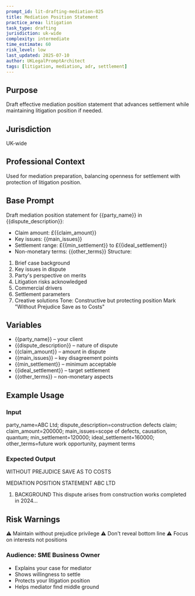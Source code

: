 ```yaml
---
prompt_id: lit-drafting-mediation-025
title: Mediation Position Statement
practice_area: litigation
task_type: drafting
jurisdiction: uk-wide
complexity: intermediate
time_estimate: 60
risk_level: low
last_updated: 2025-07-10
author: UKLegalPromptArchitect
tags: [litigation, mediation, adr, settlement]
---
```


## Purpose
Draft effective mediation position statement that advances settlement while maintaining litigation position if needed.

## Jurisdiction
UK-wide

## Professional Context
Used for mediation preparation, balancing openness for settlement with protection of litigation position.

## Base Prompt
Draft mediation position statement for \{\{party_name\}\} in \{\{dispute_description\}\}:
- Claim amount: £\{\{claim_amount\}\}
- Key issues: \{\{main_issues\}\}
- Settlement range: £\{\{min_settlement\}\} to £\{\{ideal_settlement\}\}
- Non-monetary terms: \{\{other_terms\}\}
Structure:
1. Brief case background
2. Key issues in dispute
3. Party's perspective on merits
4. Litigation risks acknowledged
5. Commercial drivers
6. Settlement parameters
7. Creative solutions
Tone: Constructive but protecting position
Mark "Without Prejudice Save as to Costs"

## Variables
- \{\{party_name\}\} – your client
- \{\{dispute_description\}\} – nature of dispute
- \{\{claim_amount\}\} – amount in dispute
- \{\{main_issues\}\} – key disagreement points
- \{\{min_settlement\}\} – minimum acceptable
- \{\{ideal_settlement\}\} – target settlement
- \{\{other_terms\}\} – non-monetary aspects

## Example Usage
### Input
party_name=ABC Ltd; dispute_description=construction defects claim; claim_amount=200000; main_issues=scope of defects, causation, quantum; min_settlement=120000; ideal_settlement=160000; other_terms=future work opportunity, payment terms

### Expected Output
WITHOUT PREJUDICE SAVE AS TO COSTS

MEDIATION POSITION STATEMENT
ABC LTD

1. BACKGROUND
This dispute arises from construction works completed in 2024...

## Risk Warnings
⚠️ Maintain without prejudice privilege
⚠️ Don't reveal bottom line
⚠️ Focus on interests not positions

### Audience: SME Business Owner
- Explains your case for mediator
- Shows willingness to settle
- Protects your litigation position
- Helps mediator find middle ground
